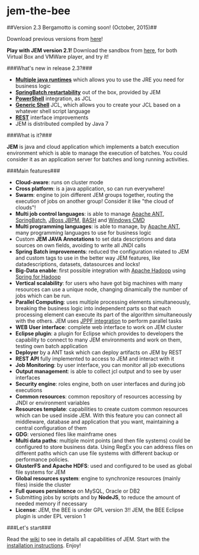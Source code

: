 # jem-the-bee

##Version 2.3 Bergamotto is coming soon! (October, 2015)##
 
Download previous versions from [here](http://www.pepstock.org/download.htm)!

**Play with JEM version 2.1!** Download the sandbox from [here](http://www.pepstock.org/download/jem-v2.1-centos-x64-sandbox.ova), for both Virtual Box and VMWare player, and try it!
 
###What's new in release 2.3?###
  
  * **[Multiple java runtimes](../../wiki/ConfiguringJEMNode)** which allows you to use the JRE you need for business logic
  * **[SpringBatch restartability](../../wiki/JCLReferenceUsingSpringBatch#restartability)** out of the box, provided by JEM
  * **[PowerShell](../../wiki/PS_as_JCL)** integration, as JCL
  * **[Generic Shell](../../wiki/Generic_JCL_Script_Factory)** JCL, which allows you to create your JCL based on a whatever shell script language
  * **[REST](../../wiki/REST)** interface improvements 
  * JEM is distributed compiled by Java 7
 
 
###What is it?###
 
**JEM** is java and cloud application which implements a batch execution environment which is able to manage the execution of batches. You could consider it as an application server for batches and long running activities.
 
###Main features###
 
 * **Cloud-aware**: runs on cluster mode
 * **Cross platform**: is a java application, so can run everywhere!
 * **Swarm**: engine to join different JEM groups together, routing the execution of jobs on another group! Consider it like "the cloud of clouds"!
 * **Multi job control languages**: is able to manage [Apache ANT](http://ant.apache.org/),  [SpringBatch](http://docs.spring.io/spring-batch/), [JBoss JBPM](http://docs.jboss.org/jbpm/v6.1/userguide/jBPMOverview.html), [BASH](http://www.gnu.org/software/bash/) and [Windows CMD](http://www.microsoft.com/resources/documentation/windows/xp/all/proddocs/en-us/cmd.mspx?mfr=true)
 * **Multi programming languages**: is able to manage, by [Apache ANT](http://ant.apache.org/), many programming languages to use for business logic
 * Custom **JEM JAVA Annotations** to set data descriptions and data sources on own fields, avoiding to write all JNDI calls
 * **Spring Batch improvements**: reduced the configuration related to JEM and custom tags to use in the better way JEM features, like datadescriptions, datasets, datasources and locks!
 * **Big-Data enable**: first possible integration with [Apache Hadoop](http://hadoop.apache.org/) using [Spring for Hadoop](http://projects.spring.io/spring-hadoop/)
 * **Vertical scalability**: for users who have got big machines with many resources can use a unique node, changing dinamically the number of jobs which can be run.
 * **Parallel Computing**: uses multiple processing elements simultaneously, breaking the business logic into independent parts so that each processing element can execute its part of the algorithm simultaneously with the others. JEM uses [JPPF integration](../../wiki/ParallelComputingJPPF) to perform parallel tasks 
 * **WEB User interface**: complete web interface to work on JEM cluster
 * **Eclipse plugin**: a plugin for Eclipse which provides to developers the capability to connect to many JEM environments and work on them, testing own batch application
 * **Deployer** by a ANT task which can deploy artifacts on JEM by REST
 * **REST API** fully implemented to access to JEM and interact with it
 * **Job Monitoring**: by user interface, you can monitor all job executions
 * **Output management**: is able to collect jcl output and to see by user interfaces
 * **Security engine**: roles engine, both on user interfaces and during job executions
 * **Common resources**: common repository of resources accessing by JNDI or environment variables
 * **Resources template**: capabilities to create custom common resources which can be used inside JEM. With this feature you can connect all middleware, database and application that you want, maintaining a central configuration of them 
 * **GDG**: versioned files like mainframe ones
 * **Multi data paths**: multiple moint points (and then file systems) could be configured to store business data. Using RegEx you can address files on different paths which can use file systems with different backup or performance policies.
 * **GlusterFS and Apache HDFS**: used and configured to be used as global file systems for JEM
 * **Global resources system**: engine to synchronize resources (mainly files) inside the cluster
 * **Full queues persistence** on MySQL, Oracle or DB2
 * Submitting jobs by scripts and by **NodeJS**, to reduce the amount of needed memory if necessary 
 * **License**: JEM, the BEE is under GPL version 3!! JEM, the BEE Eclipse plugin is under EPL version 1
 
###Let's start###
 
Read the [wiki](../../wiki/Home) to see in details all capabilities of JEM.
Start with the [installation instructions](../../wiki/Installation). Enjoy!

